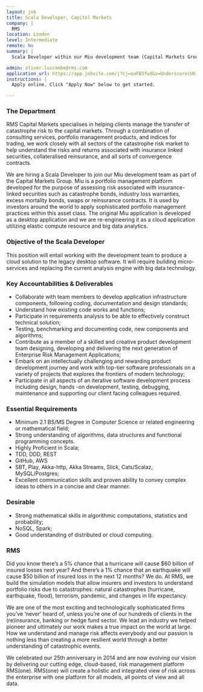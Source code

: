```yaml
---
layout: job
title: Scala Developer, Capital Markets
company: |
  RMS
location: London
level: Intermediate
remote: No
summary: |
  Scala Developer within our Miu development team (Capital Markets Group).  Miu is a portfolio management platform developed for assessing risk associated with insurance-linked securities such as catastrophe bonds, industry loss warranties, excess mortality bonds, swaps or reinsurance contracts.  The original Miu application is developed as a desktop application and we are re-engineering it as a cloud application utilizing elastic compute resource and big data analytics.   

admin: oliver.luscombe@rms.com
application_url: https://app.jobvite.com/j?cj=oaFB3fwd&s=Underscore(UK)
instructions: |
  Apply online. Click "Apply Now" below to get started.

---
```


<!-- break -->

### The Department   

RMS Capital Markets specialises in helping clients manage the transfer of catastrophe risk to the capital markets. Through a combination of consulting services, portfolio management products, and indices for trading, we work closely with all sectors of the catastrophe risk market to help understand the risks and returns associated with insurance linked securities, collateralised reinsurance, and all sorts of convergence contracts. 

We are hiring a Scala Developer to join our Miu development team as part of the Capital Markets Group.  Miu is a portfolio management platform developed for the purpose of assessing risk associated with insurance-linked securities such as catastrophe bonds, industry loss warranties, excess mortality bonds, swaps or reinsurance contracts. It is used by investors around the world to apply sophisticated portfolio management practices within this asset class. The original Miu application is developed as a desktop application and we are re-engineering it as a cloud application utilizing elastic compute resource and big data analytics.   

### Objective of the Scala Developer

This position will entail working with the development team to produce a cloud solution to the legacy desktop software. It will require building micro-services and replacing the current analysis engine with big data technology.

### Key Accountabilities & Deliverables

- Collaborate with team members to develop application infrastructure components, following coding, documentation and design standards;
- Understand how existing code works and functions;
- Participate in requirements analysis to be able to effectively construct technical solution;
- Testing, benchmarking and documenting code, new components and algorithms;
- Contribute as a member of a skilled and creative product development team designing, developing and delivering the next generation of Enterprise Risk Management Applications;
- Embark on an intellectually challenging and rewarding product development journey and work with top-tier software professionals on a variety of projects that explores the frontiers of modern technology;
- Participate in all aspects of an iterative software development process including design, hands -on development, testing, debugging, maintenance and supporting our client facing colleagues required. 

### Essential Requirements

- Minimum 2.1 BS/MS Degree in Computer Science or related engineering or mathematical field;
- Strong understanding of algorithms, data structures and functional programming concepts.
- Highly Proficient in Scala;
- TDD, DDD, REST
- GitHub, AWS
- SBT, Play, Akka-http, Akka Streams, Slick, Cats/Scalaz, MySQL/Postgres;
- Excellent communication skills and proven ability to convey complex ideas to others in a concise and clear manner. 

### Desirable 

- Strong mathematical skills in algorithmic computations, statistics and probability;
- NoSQL, Spark;
- Good understanding of distributed or cloud computing.

### RMS

Did you know there’s a 5% chance that a hurricane will cause $60 billion of insured losses next year? And there’s a 1% chance that an earthquake will cause $50 billion of insured loss in the next 12 months? We do. At RMS, we build the simulation models that allow insurers and investors to understand portfolio risks due to catastrophes: natural catastrophes (hurricane, earthquake, flood), terrorism, pandemic, and changes in life expectancy.

We are one of the most exciting and technologically sophisticated firms you’ve ‘never’ heard of, unless you’re one of our hundreds of clients in the (re)insurance, banking or hedge fund sector. We lead an industry we helped pioneer and ultimately our work makes a true impact on the world at large. How we understand and manage risk affects everybody and our passion is nothing less than creating a more resilient world through a better understanding of catastrophic events.

We celebrated our 25th anniversary in 2014 and are now evolving our vision by delivering our cutting edge, cloud-based, risk management platform RMS(one).  RMS(one) will create a holistic and integrated view of risk across the enterprise with one platform for all models, all points of view and all data.
